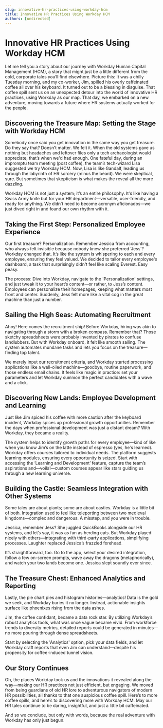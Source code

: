 ```yaml
---
slug: innovative-hr-practices-using-workday-hcm
title: Innovative HR Practices Using Workday HCM
authors: [undirected]
---
```



# Innovative HR Practices Using Workday HCM

Let me tell you a story about our journey with Workday Human Capital Management (HCM), a story that might just be a little different from the cold, corporate tales you’ll find elsewhere. Picture this: It was a chilly Tuesday morning, and my co-worker, Jim, spilled his overly caffeinated coffee all over his keyboard. It turned out to be a blessing in disguise. That coffee spill sent us on an unexpected detour into the world of innovative HR practices, using Workday as our map. That day, we embarked on a new adventure, moving towards a future where HR systems actually worked for the people.

## Discovering the Treasure Map: Setting the Stage with Workday HCM

Somebody once said you get innovation in the same way you get treasure. Do they say that? Doesn't matter. We felt it. When the old systems gave us nothing but headaches and leftover files only a tech archaeologist would appreciate, that’s when we'd had enough. One fateful day, during an impromptu team meeting (post coffee), the team’s tech-wizard Lisa suggested we try Workday HCM. Now, Lisa is like Gandalf, leading us through the labyrinth of HR sorcery (minus the beard). We were skeptical, sure. But sometimes that skepticism is what makes the reveal all the more dazzling.

Workday HCM is not just a system; it’s an entire philosophy. It's like having a Swiss Army knife but for your HR department—versatile, user-friendly, and ready for anything. We didn’t need to become acronym aficionados—we just dived right in and found our own rhythm with it.

## Taking the First Step: Personalized Employee Experience

Our first treasure? Personalization. Remember Jessica from accounting, who always felt invisible because nobody knew she preferred 'Jess'? Workday changed that. It’s like the system is whispering to each and every employee, ensuring they feel valued. We decided to tailor every employee's dashboard, a task that surprisingly didn't feel like scaling Everest. Easy peasy.

The process: Dive into Workday, navigate to the 'Personalization' settings, and just tweak it to your heart’s content—or rather, to Jess’s content. Employees can personalize their homepages, keeping what matters most front and center. Suddenly, Jess felt more like a vital cog in the great machine than just a number.

## Sailing the High Seas: Automating Recruitment

Ahoy! Here comes the recruitment ship! Before Workday, hiring was akin to navigating through a storm with a broken compass. Remember that? Those sketchy spreadsheets were probably invented by pirates to confuse landlubbers. But with Workday onboard, it felt like smooth sailing. The system automates mundane tasks and lets you focus on the treasure—finding top talent.

We merely input our recruitment criteria, and Workday started processing applications like a well-oiled machine—goodbye, routine paperwork, and those endless email chains. It feels like magic in practice: set your parameters and let Workday summon the perfect candidates with a wave and a click.

## Discovering New Lands: Employee Development and Learning

Just like Jim spiced his coffee with more caution after the keyboard incident, Workday spices up professional growth opportunities. Remember the days when professional development was just a distant dream? With Workday, they became a reality. 

The system helps to identify growth paths for every employee—kind of like when you know Jim’s on the latte instead of espresso (yes, he's learned). Workday offers courses tailored to individual needs. The platform suggests learning modules, ensuring every opportunity is seized. Start with accessing the ‘Learning and Development’ feature, capture the team’s aspirations and—voilà!—custom courses appear like stars guiding us through a new learning universe.

## Building the Castle: Seamless Integration with Other Systems

Some tales are about giants; some are about castles. Workday is a little bit of both. Integration used to feel like teleporting between two medieval kingdoms—complex and dangerous. A misstep, and you were in trouble.

Jessica, remember Jess? She juggled QuickBooks alongside our HR systems, and let’s say, it was as fun as herding cats. But Workday played nicely with others—integrating with third-party applications, simplifying processes. Laughter replaced Jessica’s frazzled forehead.

It’s straightforward, too. Go to the app, select your desired integration, follow a few on-screen prompts, wave away the dragons (metaphorically), and watch your two lands become one. Jessica slept soundly ever since.

## The Treasure Chest: Enhanced Analytics and Reporting

Lastly, the pie chart pies and histogram histories—analytics! Data is the gold we seek, and Workday buries it no longer. Instead, actionable insights surface like phoenixes rising from the data ashes.

Jim, the coffee confidant, became a data rock star. By utilizing Workday’s robust analytics tools, what was once vague became vivid. From workforce trends to diversity metrics, detailed reports could be generated in minutes—no more pouring through dense spreadsheets.

Start by selecting the 'Analytics' option, pick your data fields, and let Workday craft reports that even Jim can understand—despite his propensity for coffee-induced tunnel vision.

## Our Story Continues

Oh, the places Workday took us and the innovations it revealed along the way—making our HR practices not just efficient, but engaging. We moved from being guardians of old HR lore to adventurous navigators of modern HR possibilities, all thanks to that one auspicious coffee spill. Here’s to more coffee spills, and here’s to discovering more with Workday HCM. May our HR tales continue to be daring, insightful, and just a little bit caffeinated. 

And so we conclude, but only with words, because the real adventure with Workday has only just begun.
